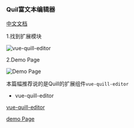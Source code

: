 
### Quil富文本编辑器

[中文文档](http://doc.quilljs.cn/)

1.找到扩展模块

![vue-quill-editor](https://github.com/ma1833577561/web-development-notebook/blob/master/rich-text-editor/Quill/images/vuequileditor.png)

2.Demo Page

![Demo Page](https://github.com/ma1833577561/web-development-notebook/blob/master/rich-text-editor/Quill/images/demopage.png)

本篇幅推荐说的是Quill的扩展组件`vue-quill-editor`
* vue-quill-editor


[vue-quill-editor](https://github.com/ma1833577561/vue-quill-editor)


[demo Page](https://github.surmon.me/vue-quill-editor/)

